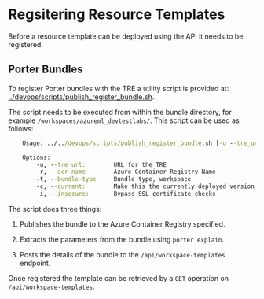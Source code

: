 # Regsitering Resource Templates

Before a resource template can be deployed using the API it needs to be registered.

## Porter Bundles

To register Porter bundles with the TRE a utility script is provided at: [../devops/scripts/publish_register_bundle.sh](../devops/scripts/publish_register_bundle.sh).

The script needs to be executed from within the bundle directory, for example `/workspaces/azureml_devtestlabs/`. This script can be used as follows:

```cmd
    Usage: ../../devops/scripts/publish_register_bundle.sh [-u --tre_url]  [-c --current] [-i --insecure]

    Options:
        -u, --tre_url:        URL for the TRE
        -r, --acr-name        Azure Container Registry Name
        -t, --bundle-type     Bundle type, workspace
        -c, --current:        Make this the currently deployed version of this template
        -i, --insecure:       Bypass SSL certificate checks
```

The script does three things:

1. Publishes the bundle to the Azure Container Registry specified.

1. Extracts the parameters from the bundle using `porter explain`.

1. Posts the details of the bundle to the `/api/workspace-templates` endpoint.

Once registered the template can be retrieved by a `GET` operation on `/api/workspace-templates`.
